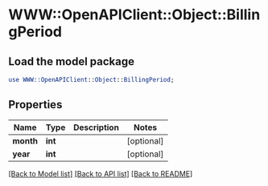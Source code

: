 # WWW::OpenAPIClient::Object::BillingPeriod

## Load the model package
```perl
use WWW::OpenAPIClient::Object::BillingPeriod;
```

## Properties
Name | Type | Description | Notes
------------ | ------------- | ------------- | -------------
**month** | **int** |  | [optional] 
**year** | **int** |  | [optional] 

[[Back to Model list]](../README.md#documentation-for-models) [[Back to API list]](../README.md#documentation-for-api-endpoints) [[Back to README]](../README.md)


